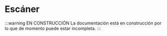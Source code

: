# Escáner

:::warning EN CONSTRUCCIÓN
La documentación está en construcción por lo que de momento puede estar incompleta.
:::
